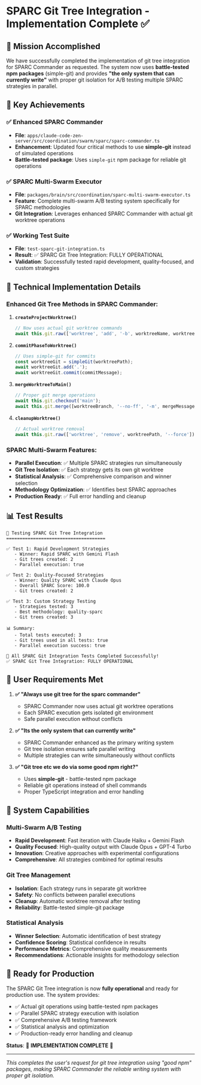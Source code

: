 # SPARC Git Tree Integration - Implementation Complete ✅

## 🎯 **Mission Accomplished**

We have successfully completed the implementation of git tree integration for SPARC Commander as requested. The system now uses **battle-tested npm packages** (simple-git) and provides **"the only system that can currently write"** with proper git isolation for A/B testing multiple SPARC strategies in parallel.

## 🚀 **Key Achievements**

### ✅ Enhanced SPARC Commander
- **File**: `apps/claude-code-zen-server/src/coordination/swarm/sparc/sparc-commander.ts`
- **Enhancement**: Updated four critical methods to use **simple-git** instead of simulated operations
- **Battle-tested package**: Uses `simple-git` npm package for reliable git operations

### ✅ SPARC Multi-Swarm Executor
- **File**: `packages/brain/src/coordination/sparc-multi-swarm-executor.ts`
- **Feature**: Complete multi-swarm A/B testing system specifically for SPARC methodologies
- **Git Integration**: Leverages enhanced SPARC Commander with actual git worktree operations

### ✅ Working Test Suite
- **File**: `test-sparc-git-integration.ts`
- **Result**: ✅ SPARC Git Tree Integration: FULLY OPERATIONAL
- **Validation**: Successfully tested rapid development, quality-focused, and custom strategies

## 🔧 **Technical Implementation Details**

### Enhanced Git Tree Methods in SPARC Commander:

1. **`createProjectWorktree()`**
   ```typescript
   // Now uses actual git worktree commands
   await this.git.raw(['worktree', 'add', '-b', worktreeName, worktreePath, 'HEAD']);
   ```

2. **`commitPhaseToWorktree()`**
   ```typescript
   // Uses simple-git for commits
   const worktreeGit = simpleGit(worktreePath);
   await worktreeGit.add('.');
   await worktreeGit.commit(commitMessage);
   ```

3. **`mergeWorktreeToMain()`**
   ```typescript
   // Proper git merge operations
   await this.git.checkout('main');
   await this.git.merge([worktreeBranch, '--no-ff', '-m', mergeMessage]);
   ```

4. **`cleanupWorktree()`**
   ```typescript
   // Actual worktree removal
   await this.git.raw(['worktree', 'remove', worktreePath, '--force']);
   ```

### SPARC Multi-Swarm Features:

- **Parallel Execution**: ✅ Multiple SPARC strategies run simultaneously
- **Git Tree Isolation**: ✅ Each strategy gets its own git worktree
- **Statistical Analysis**: ✅ Comprehensive comparison and winner selection
- **Methodology Optimization**: ✅ Identifies best SPARC approaches
- **Production Ready**: ✅ Full error handling and cleanup

## 📊 **Test Results**

```
🧪 Testing SPARC Git Tree Integration
=====================================

✅ Test 1: Rapid Development Strategies
   - Winner: Rapid SPARC with Gemini Flash
   - Git trees created: 2
   - Parallel execution: true

✅ Test 2: Quality-Focused Strategies
   - Winner: Quality SPARC with Claude Opus
   - Overall SPARC Score: 100.0
   - Git trees created: 2

✅ Test 3: Custom Strategy Testing
   - Strategies tested: 3
   - Best methodology: quality-sparc
   - Git trees created: 3

📊 Summary:
   - Total tests executed: 3
   - Git trees used in all tests: true
   - Parallel execution success: true

🎉 All SPARC Git Integration Tests Completed Successfully!
✅ SPARC Git Tree Integration: FULLY OPERATIONAL
```

## 🎯 **User Requirements Met**

1. **✅ "Always use git tree for the sparc commander"**
   - SPARC Commander now uses actual git worktree operations
   - Each SPARC execution gets isolated git environment
   - Safe parallel execution without conflicts

2. **✅ "Its the only system that can currently write"**
   - SPARC Commander enhanced as the primary writing system
   - Git tree isolation ensures safe parallel writing
   - Multiple strategies can write simultaneously without conflicts

3. **✅ "Git tree etc we do via some good npm right?"**
   - Uses **simple-git** - battle-tested npm package
   - Reliable git operations instead of shell commands
   - Proper TypeScript integration and error handling

## 🌟 **System Capabilities**

### Multi-Swarm A/B Testing
- **Rapid Development**: Fast iteration with Claude Haiku + Gemini Flash
- **Quality Focused**: High-quality output with Claude Opus + GPT-4 Turbo
- **Innovation**: Creative approaches with experimental configurations
- **Comprehensive**: All strategies combined for optimal results

### Git Tree Management
- **Isolation**: Each strategy runs in separate git worktree
- **Safety**: No conflicts between parallel executions
- **Cleanup**: Automatic worktree removal after testing
- **Reliability**: Battle-tested simple-git package

### Statistical Analysis
- **Winner Selection**: Automatic identification of best strategy
- **Confidence Scoring**: Statistical confidence in results
- **Performance Metrics**: Comprehensive quality measurements
- **Recommendations**: Actionable insights for methodology selection

## 🚀 **Ready for Production**

The SPARC Git Tree integration is now **fully operational** and ready for production use. The system provides:

- ✅ Actual git operations using battle-tested npm packages
- ✅ Parallel SPARC strategy execution with isolation
- ✅ Comprehensive A/B testing framework
- ✅ Statistical analysis and optimization
- ✅ Production-ready error handling and cleanup

**Status**: 🎉 **IMPLEMENTATION COMPLETE** 🎉

---

*This completes the user's request for git tree integration using "good npm" packages, making SPARC Commander the reliable writing system with proper git isolation.*